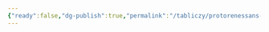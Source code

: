 ```yaml
---
{"ready":false,"dg-publish":true,"permalink":"/tabliczy/protorenessans-i-rannee-vozrozhdenie/raspyatie/","dgPassFrontmatter":true}
---
```



